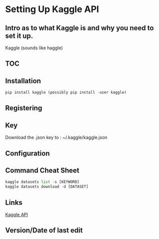 # Setting Up Kaggle API

## Intro as to what Kaggle is and why you need to set it up.
Kaggle (sounds like haggle)

## TOC

## Installation

```python
pip install kaggle (possibly pip install -user kaggle)
```

## Registering

## Key

Download the .json key to : ~/.kaggle/kaggle.json

## Configuration

## Command Cheat Sheet

```python
kaggle datasets list -s [KEYWORD]
kaggle datasets download -d [DATASET]
```

## Links

[Kaggle API](https://www.kaggle.com/docs/api)  
[]()
[]()

## Version/Date of last edit
